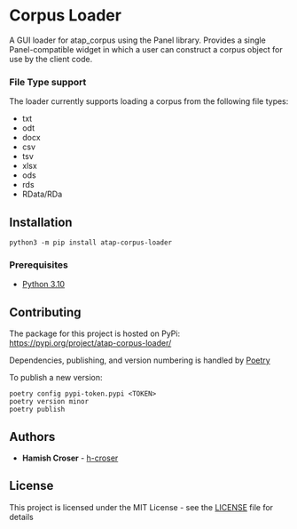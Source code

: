 # Corpus Loader

A GUI loader for atap_corpus using the Panel library. Provides a single Panel-compatible widget in which a user can construct a corpus object for use by the client code.

### File Type support

The loader currently supports loading a corpus from the following file types:
- txt
- odt
- docx
- csv
- tsv
- xlsx
- ods
- rds
- RData/RDa

## Installation

```shell
python3 -m pip install atap-corpus-loader
```

### Prerequisites

- [Python 3.10](https://www.python.org/)

## Contributing

The package for this project is hosted on PyPi: https://pypi.org/project/atap-corpus-loader/

Dependencies, publishing, and version numbering is handled by [Poetry](https://python-poetry.org)

To publish a new version:

```shell
poetry config pypi-token.pypi <TOKEN>
poetry version minor
poetry publish
```

## Authors

  - **Hamish Croser** - [h-croser](https://github.com/h-croser)

## License

This project is licensed under the MIT License - see the [LICENSE](LICENSE) file for details
